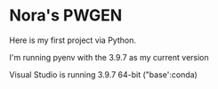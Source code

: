 # Nora's PWGEN


Here is my first project via Python.


I'm running pyenv with the 3.9.7 as my current version



Visual Studio is running 3.9.7 64-bit ("base':conda)
